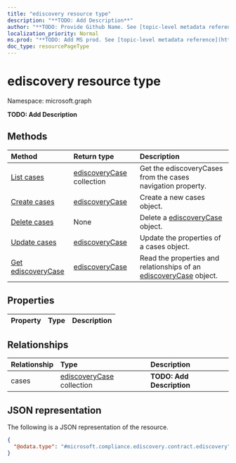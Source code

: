 ```yaml
---
title: "ediscovery resource type"
description: "**TODO: Add Description**"
author: "**TODO: Provide Github Name. See [topic-level metadata reference](https://msgo.azurewebsites.net/add/document/guidelines/metadata.html#topic-level-metadata)**"
localization_priority: Normal
ms.prod: "**TODO: Add MS prod. See [topic-level metadata reference](https://msgo.azurewebsites.net/add/document/guidelines/metadata.html#topic-level-metadata)**"
doc_type: resourcePageType
---
```


# ediscovery resource type


Namespace: microsoft.graph

**TODO: Add Description**

## Methods
|Method|Return type|Description|
|:---|:---|:---|
|[List cases](../api/ediscovery-list-cases.md)|[ediscoveryCase](../resources/ediscoverycase.md) collection|Get the ediscoveryCases from the cases navigation property.|
|[Create cases](../api/ediscovery-post-cases.md)|[ediscoveryCase](../resources/ediscoverycase.md)|Create a new cases object.|
|[Delete cases](../api/ediscovery-delete-cases.md)|None|Delete a [ediscoveryCase](../resources/ediscoverycase.md) object.|
|[Update cases](../api/ediscovery-update-cases.md)|[ediscoveryCase](../resources/ediscoverycase.md)|Update the properties of a cases object.|
|[Get ediscoveryCase](../api/ediscoverycase-get.md)|[ediscoveryCase](../resources/ediscoverycase.md)|Read the properties and relationships of an [ediscoveryCase](../resources/ediscoverycase.md) object.|

## Properties
|Property|Type|Description|
|:---|:---|:---|

## Relationships
|Relationship|Type|Description|
|:---|:---|:---|
|cases|[ediscoveryCase](../resources/ediscoverycase.md) collection|**TODO: Add Description**|

## JSON representation
The following is a JSON representation of the resource.
<!-- {
  "blockType": "resource",
  "keyProperty": "id",
  "@odata.type": "microsoft.compliance.ediscovery.contract.ediscovery",
  "baseType": "",
  "openType": false
}
-->
``` json
{
  "@odata.type": "#microsoft.compliance.ediscovery.contract.ediscovery"
}
```

